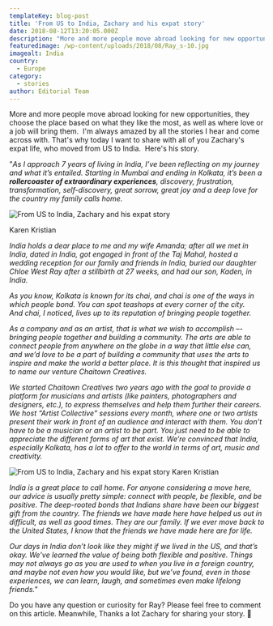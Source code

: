 ```yaml
---
templateKey: blog-post
title: 'From US to India, Zachary and his expat story'
date: 2018-08-12T13:20:05.000Z
description: "More and more people move abroad looking for new opportunities, they choose the place based on what they like the most, as well as where love or a job\_will bring them. \_I'm always amazed by all the stories I hear and come across with. That's why today I want to share with all of you Zachary's expat life, who moved from US\_to India. \_Here's his story."
featuredimage: /wp-content/uploads/2018/08/Ray_s-10.jpg
imagealt: India
country:
  - Europe
category:
  - stories
author: Editorial Team
---
```


More and more people move abroad looking for new opportunities, they choose the place based on what they like the most, as well as where love or a job will bring them.  I'm always amazed by all the stories I hear and come across with. That's why today I want to share with all of you Zachary's expat life, who moved from US to India.  Here's his story.

"_As I approach 7 years of living in India, I’ve been reflecting on my journey and what it’s entailed. Starting in Mumbai and ending in Kolkata, it’s been a **rollercoaster of extraordinary experiences**, discovery, frustration, transformation, self-discovery, great sorrow, great joy and a deep love for the country my family calls home._

![From US to India, Zachary and his expat story](/img/uploads/2018/08/Ray.jpg)

Karen Kristian

_India holds a dear place to me and my wife Amanda; after all we met in India, dated in India, got engaged in front of the Taj Mahal, hosted a wedding reception for our family and friends in India, buried our daughter Chloe West Ray after a stillbirth at 27 weeks, and had our son, Kaden, in India._

_As you know, Kolkata is known for its chai, and chai is one of the ways in which people bond. You can spot teashops at every corner of the city. And chai, I noticed, lives up to its reputation of bringing people together._

_As a company and as an artist, that is what we wish to accomplish –- bringing people together and building a community. The arts are able to connect people from anywhere on the globe in a way that little else can, and we’d love to be a part of building a community that uses the arts to inspire and make the world a better place. It is this thought that inspired us to name our venture Chaitown Creatives._

_We started Chaitown Creatives two years ago with the goal to provide a platform for musicians and artists (like painters, photographers and designers, etc.), to express themselves and help them further their careers. We host “Artist Collective” sessions every month, where one or two artists present their work in front of an audience and interact with them. You don’t have to be a musician or an artist to be part. You just need to be able to appreciate the different forms of art that exist. We’re convinced that India, especially Kolkata, has a lot to offer to the world in terms of art, music and creativity._

![From US to India, Zachary and his expat story](/img/uploads/2018/08/travel.jpg)
Karen Kristian

_India is a great place to call home. For anyone considering a move here, our advice is usually pretty simple: connect with people, be flexible, and be positive. The deep-rooted bonds that Indians share have been our biggest gift from the country. The friends we have made here have helped us out in difficult, as well as good times. They are our family. If we ever move back to the United States, I know that the friends we have made here are for life._

_Our days in India don’t look like they might if we lived in the US, and that’s okay. We’ve learned the value of being both flexible and positive. Things may not always go as you are used to when you live in a foreign country, and maybe not even how you would like, but we’ve found, even in those experiences, we can learn, laugh, and sometimes even make lifelong friends."_

Do you have any question or curiosity for Ray? Please feel free to comment on this article. Meanwhile, Thanks a lot Zachary for sharing your story. 🙂
